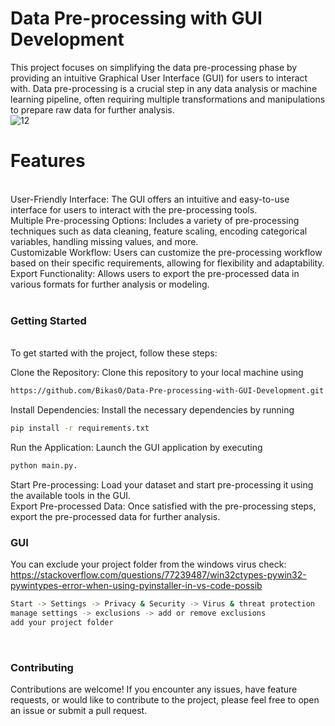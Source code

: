 # Data Pre-processing with GUI Development
This project focuses on simplifying the data pre-processing phase by providing an intuitive Graphical User Interface (GUI) for users to interact with. Data pre-processing is a crucial step in any data analysis or machine learning pipeline, often requiring multiple transformations and manipulations to prepare raw data for further analysis.<br>
![12](https://github.com/Bikas0/Data-Pre-processing-with-GUI-Development/assets/66817101/fba93e04-2743-43f2-bb82-bb62ba4bc673)

<h1>Features</h1><br>
User-Friendly Interface: The GUI offers an intuitive and easy-to-use interface for users to interact with the pre-processing tools.<br>
Multiple Pre-processing Options: Includes a variety of pre-processing techniques such as data cleaning, feature scaling, encoding categorical variables, handling missing values, and more.<br>
Customizable Workflow: Users can customize the pre-processing workflow based on their specific requirements, allowing for flexibility and adaptability.<br>
Export Functionality: Allows users to export the pre-processed data in various formats for further analysis or modeling.<br>
<br>
<h3>Getting Started</h3><br>
To get started with the project, follow these steps:<br>

Clone the Repository: Clone this repository to your local machine using <br>
```bash
https://github.com/Bikas0/Data-Pre-processing-with-GUI-Development.git
```
Install Dependencies: Install the necessary dependencies by running 
```bash
pip install -r requirements.txt
```
Run the Application: Launch the GUI application by executing 
```bash
python main.py.
````
Start Pre-processing: Load your dataset and start pre-processing it using the available tools in the GUI.<br>
Export Pre-processed Data: Once satisfied with the pre-processing steps, export the pre-processed data for further analysis.<br>

<h3>GUI</h3>
You can exclude your project folder from the windows virus check:<br>
<a href="[https://www.example.com](https://stackoverflow.com/questions/77239487/win32ctypes-pywin32-pywintypes-error-when-using-pyinstaller-in-vs-code-possib)">https://stackoverflow.com/questions/77239487/win32ctypes-pywin32-pywintypes-error-when-using-pyinstaller-in-vs-code-possib</a>
<br>


```bash
Start -> Settings -> Privacy & Security -> Virus & threat protection
manage settings -> exclusions -> add or remove exclusions
add your project folder
```
<br>
<h3>Contributing</h3>
Contributions are welcome! If you encounter any issues, have feature requests, or would like to contribute to the project, please feel free to open an issue or submit a pull request.
